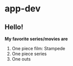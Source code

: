 # app-dev
## **Hello!**
**My favorite series/movies are**
1. One piece film: Stampede
2. One piece series
3. One outs
